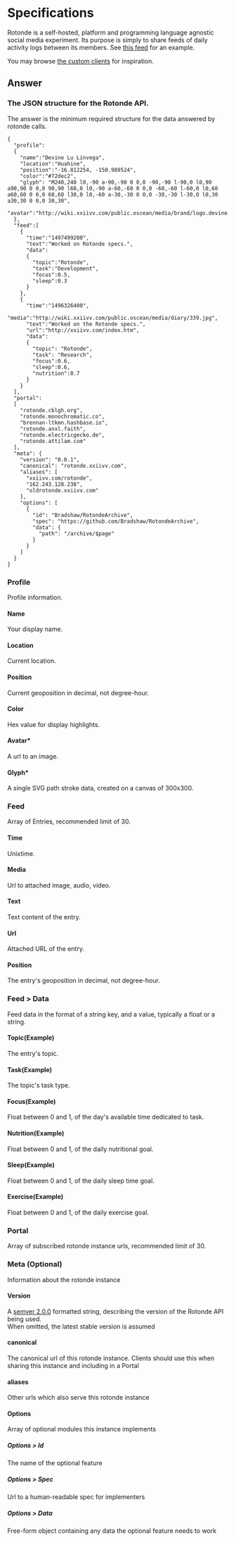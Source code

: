 # Specifications

Rotonde is a self-hosted, platform and programming language agnostic social media experiment. Its purpose is simply to share feeds of daily activity logs between its members. See [this feed](http://rotonde.xxiivv.com) for an example.

You may browse [the custom clients](https://github.com/Rotonde) for inspiration.

## Answer
### The JSON structure for the Rotonde API. 

The answer is the minimum required structure for the data answered by rotonde calls.

```
{
  "profile":
  {
    "name":"Devine Lu Linvega",
    "location":"Huahine",
    "position":"-16.812254, -150.989524",
    "color":"#72dec2",
    "glyph": "M240,240 l0,-90 a-90,-90 0 0,0 -90,-90 l-90,0 l0,90 a90,90 0 0,0 90,90 l60,0 l0,-90 a-60,-60 0 0,0 -60,-60 l-60,0 l0,60 a60,60 0 0,0 60,60 l30,0 l0,-60 a-30,-30 0 0,0 -30,-30 l-30,0 l0,30 a30,30 0 0,0 30,30",
    "avatar":"http://wiki.xxiivv.com/public.oscean/media/brand/logo.devine.lu.linvega.png"
  },
  "feed":[
    {
      "time":"1497499200",
      "text":"Worked on Rotonde specs.",
      "data":
      {
        "topic":"Rotonde",
        "task":"Development",
        "focus":0.5,
        "sleep":0.3
      }
    },
    {
      "time":"1496326400",
      "media":"http://wiki.xxiivv.com/public.oscean/media/diary/339.jpg",
      "text":"Worked on the Rotonde specs.",
      "url":"http://xxiivv.com/index.htm",
      "data":
      {
        "topic": "Rotonde",
        "task": "Research",
        "focus":0.6,
        "sleep":0.6,
        "nutrition":0.7
      }
    }
  ],
  "portal":
  [
    "rotonde.cblgh.org",
    "rotonde.monochromatic.co",
    "brennan-ltkmn.hashbase.io",
    "rotonde.anxl.faith",
    "rotonde.electricgecko.de",
    "rotonde.attilam.com"
  ],
  "meta": {
    "version": "0.0.1",
    "canonical": "rotonde.xxiivv.com",
    "aliases": [
      "xxiivv.com/rotonde",
      "162.243.128.238",
      "oldrotonde.xxiivv.com"
    ],
    "options": [
      {
        "id": "Bradshaw/RotondeArchive",
        "spec": "https://github.com/Bradshaw/RotondeArchive",
        "data": {
          "path": "/archive/$page"
        }
      }
    ]
  }
}
```

### Profile
Profile information.
#### Name
Your display name.
#### Location
Current location.
#### Position
Current geoposition in decimal, not degree-hour.
#### Color
Hex value for display highlights.
#### Avatar*
A url to an image.
#### Glyph*
A single SVG path stroke data, created on a canvas of 300x300.

### Feed
Array of Entries, recommended limit of 30.
#### Time
Unixtime.
#### Media
Url to attached image, audio, video.
#### Text
Text content of the entry.
#### Url
Attached URL of the entry.
#### Position
The entry's geoposition in decimal, not degree-hour.

### Feed > Data
Feed data in the format of a string key, and a value, typically a float or a string.
#### Topic(Example) 
The entry's topic.
#### Task(Example) 
The topic's task type.
#### Focus(Example)
Float between 0 and 1, of the day's available time dedicated to task.
#### Nutrition(Example)
Float between 0 and 1, of the daily nutritional goal.
#### Sleep(Example)
Float between 0 and 1, of the daily sleep time goal.
#### Exercise(Example)
Float between 0 and 1, of the daily exercise goal.

### Portal
Array of subscribed rotonde instance urls, recommended limit of 30.

### Meta (Optional)
Information about the rotonde instance
#### Version
A [semver 2.0.0](semver.org) formatted string, describing the version of the Rotonde API being used.   
When omitted, the latest stable version is assumed
#### canonical
The canonical url of this rotonde instance. Clients should use this when sharing this instance and including in a Portal
#### aliases
Other urls which also serve this rotonde instance
#### Options
Array of optional modules this instance implements
##### Options > Id
The name of the optional feature
##### Options > Spec
Url to a human-readable spec for implementers
##### Options > Data
Free-form object containing any data the optional feature needs to work
